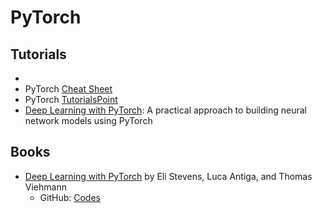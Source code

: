 # PyTorch
## Tutorials
- 
- PyTorch <a href="https://pytorch.org/tutorials/beginner/ptcheat.html">Cheat Sheet</a>
- PyTorch <a href="https://www.tutorialspoint.com/pytorch/pytorch_tutorial.pdf">TutorialsPoint</a>
- <a href="http://kddlab.zjgsu.edu.cn:7200/students/ZhoushengYe/book/T0-deep%20learning%20with%20pytorch%20packt2018(book).pdf">Deep Learning with PyTorch</a>: A practical approach to building neural network models using PyTorch
## Books
- <a href="https://pytorch.org/deep-learning-with-pytorch">Deep Learning with PyTorch</a> by Eli Stevens, Luca Antiga, and Thomas Viehmann
   - GitHub: <a href="https://github.com/deep-learning-with-pytorch/dlwpt-code">Codes</a>
